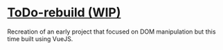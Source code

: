 # [ToDo-rebuild (WIP)](https://indecisiveboolean.github.io/ToDo-rebuild/)
Recreation of an early project that focused on DOM manipulation but this time built using VueJS.

